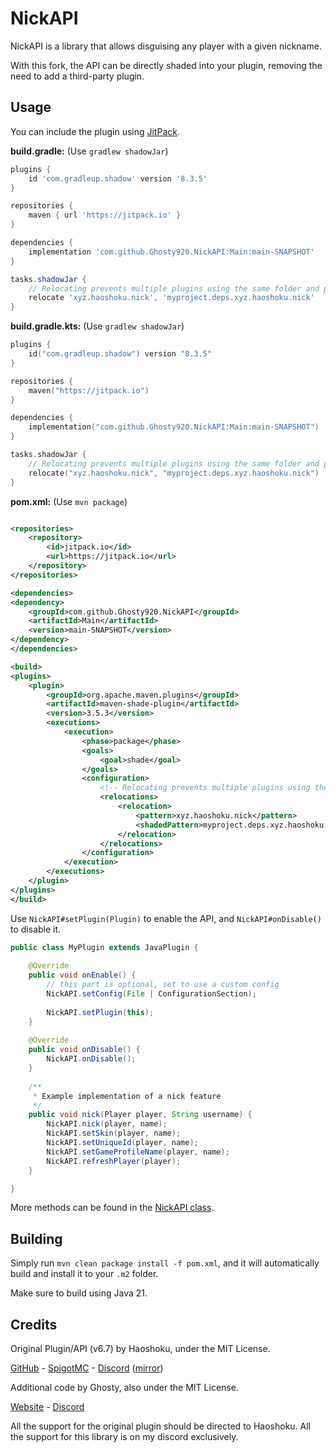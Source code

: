# NickAPI

NickAPI is a library that allows disguising any player with a given nickname.

With this fork, the API can be directly shaded into your plugin, removing the need to add a third-party plugin.

## Usage

You can include the plugin using [JitPack](https://jitpack.io/#Ghosty920/NickAPI).

**build.gradle:** (Use `gradlew shadowJar`)

```groovy
plugins {
    id 'com.gradleup.shadow' version '8.3.5'
}

repositories {
    maven { url 'https://jitpack.io' }
}

dependencies {
    implementation 'com.github.Ghosty920.NickAPI:Main:main-SNAPSHOT'
}

tasks.shadowJar {
    // Relocating prevents multiple plugins using the same folder and possibly breaking
    relocate 'xyz.haoshoku.nick', 'myproject.deps.xyz.haoshoku.nick'
}
```

**build.gradle.kts:** (Use `gradlew shadowJar`)

```kts
plugins {
    id("com.gradleup.shadow") version "8.3.5"
}

repositories {
    maven("https://jitpack.io")
}

dependencies {
    implementation("com.github.Ghosty920.NickAPI:Main:main-SNAPSHOT")
}

tasks.shadowJar {
    // Relocating prevents multiple plugins using the same folder and possibly breaking
    relocate("xyz.haoshoku.nick", "myproject.deps.xyz.haoshoku.nick")
}
```

**pom.xml:** (Use `mvn package`)

```xml

<repositories>
    <repository>
        <id>jitpack.io</id>
        <url>https://jitpack.io</url>
    </repository>
</repositories>

<dependencies>
<dependency>
    <groupId>com.github.Ghosty920.NickAPI</groupId>
    <artifactId>Main</artifactId>
    <version>main-SNAPSHOT</version>
</dependency>
</dependencies>

<build>
<plugins>
    <plugin>
        <groupId>org.apache.maven.plugins</groupId>
        <artifactId>maven-shade-plugin</artifactId>
        <version>3.5.3</version>
        <executions>
            <execution>
                <phase>package</phase>
                <goals>
                    <goal>shade</goal>
                </goals>
                <configuration>
                    <!-- Relocating prevents multiple plugins using the same folder and possibly breaking -->
                    <relocations>
                        <relocation>
                            <pattern>xyz.haoshoku.nick</pattern>
                            <shadedPattern>myproject.deps.xyz.haoshoku.nick</shadedPattern>
                        </relocation>
                    </relocations>
                </configuration>
            </execution>
        </executions>
    </plugin>
</plugins>
</build>
```

Use `NickAPI#setPlugin(Plugin)` to enable the API, and `NickAPI#onDisable()` to disable it.

```java
public class MyPlugin extends JavaPlugin {
	
	@Override
	public void onEnable() {
		// this part is optional, set to use a custom config
		NickAPI.setConfig(File | ConfigurationSection);
		
		NickAPI.setPlugin(this);
	}
	
	@Override
	public void onDisable() {
		NickAPI.onDisable();
	}
	
	/**
     * Example implementation of a nick feature
	 */
	public void nick(Player player, String username) {
		NickAPI.nick(player, name);
		NickAPI.setSkin(player, name);
		NickAPI.setUniqueId(player, name);
		NickAPI.setGameProfileName(player, name);
		NickAPI.refreshPlayer(player);
	}

}
```

More methods can be found in
the [NickAPI class](https://github.com/Ghosty920/NickAPI/blob/main/API/src/main/java/xyz/haoshoku/nick/NickAPI.java).

## Building

Simply run `mvn clean package install -f pom.xml`, and it will automatically build and install it to your `.m2` folder.

Make sure to build using Java 21.

## Credits

Original Plugin/API (v6.7) by Haoshoku, under the MIT License.

[GitHub](https://github.com/Haoshoku/NickAPI/) - [SpigotMC](https://www.spigotmc.org/resources/26013/) - [Discord](https://haoshoku.xyz/go/discord) ([mirror](https://discord.gg/y9Vkm22VuZ))

Additional code by Ghosty, also under the MIT License.

[Website](https://ghosty.im/) - [Discord](https://ghosty.im/discord?from=nickapi)

All the support for the original plugin should be directed to Haoshoku. All the support for this library is on my
discord exclusively.